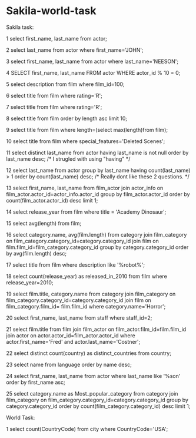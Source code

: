 # Sakila-world-task

Sakila task: 

1
select first_name, last_name from actor;

2
select last_name from actor where first_name='JOHN';

3
select first_name, last_name from actor where last_name='NEESON';

4
SELECT first_name, last_name FROM actor WHERE actor_id % 10 = 0;

5
select description from film where film_id=100;

6
select title from film where rating='R';

7
select title from film where rating='R';

8
select title from film order by length asc limit 10;

9
select title from film where length=(select max(length)from film);

10
select title from film where special_features='Deleted Scenes';

11
select distinct last_name from actor having last_name is not null order by last_name desc;
/* I strugled with using "having" */

12
select last_name from actor group by last_name having count(last_name) > 1 order by count(last_name) desc;
/* Really dont like these 2 questions. */

13
select first_name, last_name from film_actor join actor_info on film_actor.actor_id=actor_info.actor_id group by film_actor.actor_id order by count(film_actor.actor_id) desc limit 1;

14
select release_year from film where title = 'Academy Dinosaur';

15
select avg(length) from film;

16
select category.name, avg(film.length) from category join film_category on film_category.category_id=category.category_id join film on film.film_id=film_category.category_id group by category.category_id order by avg(film.length) desc;

17
select title from film where description like '%robot%';

18
select count(release_year) as released_in_2010 from film where release_year=2010;

19
select film.title, category.name from category join film_category on film_category.category_id=category.category_id join film on film_category.film_id= film.film_id where category.name='Horror';

20
select first_name, last_name from staff where staff_id=2;

21
select film.title from film join film_actor on film_actor.film_id=film.film_id join actor on actor.actor_id=film_actor.actor_id where actor.first_name='Fred' and actor.last_name='Costner';

22
select distinct count(country) as distinct_countries from country;

23
select name from language order by name desc;

24
select first_name, last_name from actor where last_name like '%son' order by first_name asc;

25
select category.name as Most_popular_category from category join film_category on film_category.category_id=category.category_id group by category.category_id order by count(film_category.category_id) desc limit 1;


World Task:

1
select count(CountryCode) from city where CountryCode='USA';
